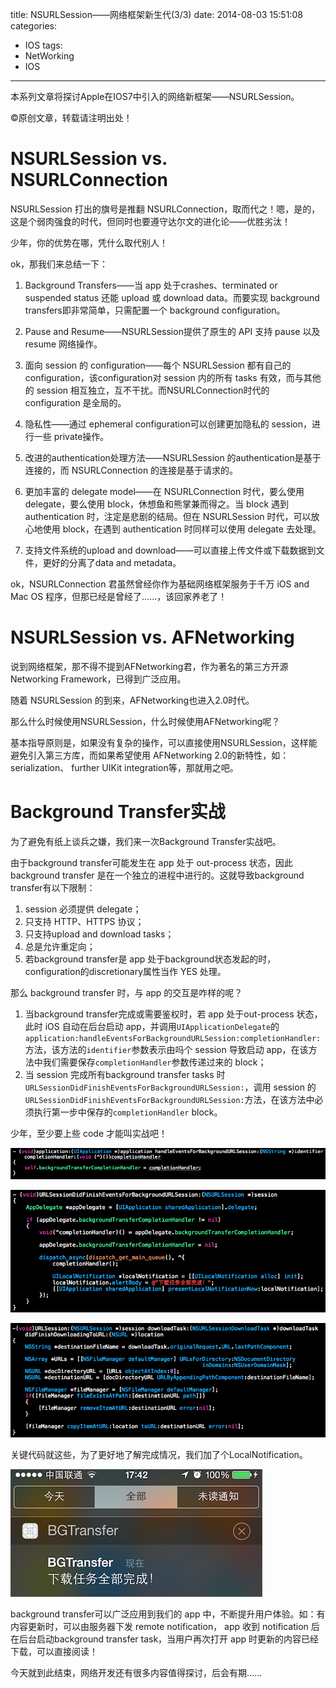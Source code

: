 title: NSURLSession——网络框架新生代(3/3)
date: 2014-08-03 15:51:08
categories:
- IOS
tags:
- NetWorking
- IOS
---
本系列文章将探讨Apple在IOS7中引入的网络新框架——NSURLSession。
<!--more-->
©原创文章，转载请注明出处！

# NSURLSession vs. NSURLConnection

NSURLSession 打出的旗号是推翻 NSURLConnection，取而代之！嗯，是的，这是个弱肉强食的时代，但同时也要遵守达尔文的进化论——优胜劣汰！

少年，你的优势在哪，凭什么取代别人！

ok，那我们来总结一下：

1. Background Transfers——当 app 处于crashes、terminated or suspended status 还能 upload 或 download data。而要实现 background transfers即非常简单，只需配置一个 background configuration。

2. Pause and Resume——NSURLSession提供了原生的 API 支持 pause 以及 resume 网络操作。

3. 面向 session 的 configuration——每个 NSURLSession 都有自己的configuration，该configuration对 session 内的所有 tasks 有效，而与其他的 session 相互独立，互不干扰。而NSURLConnection时代的 configuration 是全局的。

4. 隐私性——通过 ephemeral configuration可以创建更加隐私的 session，进行一些 private操作。
5. 改进的authentication处理方法——NSURLSession 的authentication是基于连接的，而 NSURLConnection 的连接是基于请求的。
6. 更加丰富的 delegate model——在 NSURLConnection 时代，要么使用 delegate，要么使用 block，休想鱼和熊掌兼而得之。当 block 遇到 authentication 时，注定是悲剧的结局。但在 NSURLSession 时代，可以放心地使用 block，在遇到 authentication 时同样可以使用 delegate 去处理。
7. 支持文件系统的upload and download——可以直接上传文件或下载数据到文件，更好的分离了data and metadata。

ok，NSURLConnection 君虽然曾经你作为基础网络框架服务于千万 iOS and Mac OS 程序，但那已经是曾经了……，该回家养老了！

# NSURLSession vs. AFNetworking

说到网络框架，那不得不提到AFNetworking君，作为著名的第三方开源Networking Framework，已得到广泛应用。

随着 NSURLSession 的到来，AFNetworking也进入2.0时代。

那么什么时候使用NSURLSession，什么时候使用AFNetworking呢？

基本指导原则是，如果没有复杂的操作，可以直接使用NSURLSession，这样能避免引入第三方库，而如果希望使用 AFNetworking 2.0的新特性，如：serialization、 further UIKit integration等，那就用之吧。

# Background Transfer实战

为了避免有纸上谈兵之嫌，我们来一次Background Transfer实战吧。

由于background transfer可能发生在 app 处于 out-process 状态，因此 background transfer 是在一个独立的进程中进行的。这就导致background transfer有以下限制：
1. session 必须提供 delegate；
2. 只支持 HTTP、HTTPS 协议；
3. 只支持upload and download tasks；
4. 总是允许重定向；
5. 若background transfer是 app 处于background状态发起的时，configuration的discretionary属性当作 YES 处理。

那么 background transfer 时，与 app 的交互是咋样的呢？

1. 当background transfer完成或需要鉴权时，若 app 处于out-process 状态，此时 iOS 自动在后台启动 app，并调用`UIApplicationDelegate`的`application:handleEventsForBackgroundURLSession:completionHandler:`方法，该方法的`identifier`参数表示由吗个 session 导致启动 app，在该方法中我们需要保存`completionHandler`参数传递过来的 block；
2. 当 session 完成所有background transfer tasks 时 `URLSessionDidFinishEventsForBackgroundURLSession:`，调用 session 的`URLSessionDidFinishEventsForBackgroundURLSession:`方法，在该方法中必须执行第一步中保存的`completionHandler` block。

少年，至少要上些 code 才能叫实战吧！

![](/img/handleEventsForBackgroundURLSession.png)

![](/img/URLSessionDidFinishEventsForBackgroundURLSession.png)

![](/img/urlsessiondownloadTask.png)

关键代码就这些，为了更好地了解完成情况，我们加了个LocalNotification。

![](/img/LocalNotification.jpg)

background transfer可以广泛应用到我们的 app 中，不断提升用户体验。如：有内容更新时，可以由服务器下发 remote notification， app 收到 notification 后在后台启动background transfer task，当用户再次打开 app 时更新的内容已经下载，可以直接阅读！

今天就到此结束，网络开发还有很多内容值得探讨，后会有期……
